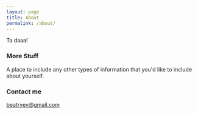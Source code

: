 ```yaml
---
layout: page
title: About
permalink: /about/
---
```


Ta daaa!
### More Stuff

A place to include any other types of information that you'd like to include about yourself.

### Contact me

[beatryev@gmail.com](mailto:beatryev@gmail.com)
